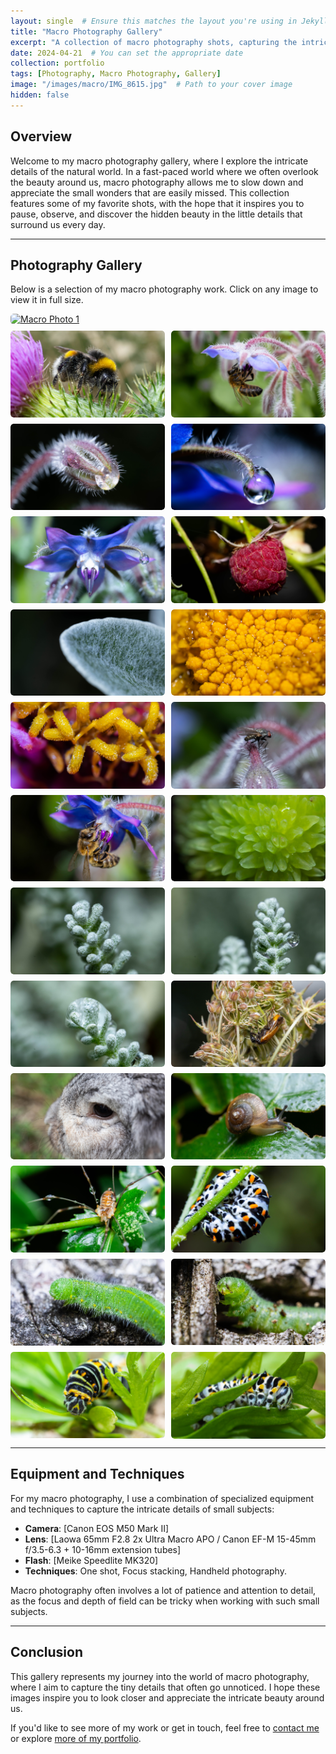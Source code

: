 ```yaml
---
layout: single  # Ensure this matches the layout you're using in Jekyll
title: "Macro Photography Gallery"
excerpt: "A collection of macro photography shots, capturing the intricate details of the natural world."
date: 2024-04-21  # You can set the appropriate date
collection: portfolio
tags: [Photography, Macro Photography, Gallery]
image: "/images/macro/IMG_8615.jpg"  # Path to your cover image
hidden: false
---
```


## Overview

Welcome to my macro photography gallery, where I explore the intricate details of the natural world. In a fast-paced world where we often overlook the beauty around us, macro photography allows me to slow down and appreciate the small wonders that are easily missed. This collection features some of my favorite shots, with the hope that it inspires you to pause, observe, and discover the hidden beauty in the little details that surround us every day.

---

## Photography Gallery

Below is a selection of my macro photography work. Click on any image to view it in full size.

<div class="gallery">
  <!-- Image Items -->
  <a href="/images/macro/IMG_7364.JPG">
    <img src="/images/macro/IMG_7364.JPG" alt="Macro Photo 1" style="width:100%">
  </a>
  <a href="/images/macro/IMG_8615.jpg">
    <img src="/images/macro/IMG_8615.jpg" alt="Macro Photo 2" style="width:100%">
  </a>
  <a href="/images/macro/IMG_8663-3.jpg">
    <img src="/images/macro/IMG_8663-3.jpg" alt="Macro Photo 3" style="width:100%">
  </a>
  <a href="/images/macro/IMG_9003.jpg">
    <img src="/images/macro/IMG_9003.jpg" alt="Macro Photo 4" style="width:100%">
  </a>
  <a href="/images/macro/IMG_9012.jpg">
    <img src="/images/macro/IMG_9012.jpg" alt="Macro Photo 5" style="width:100%">
  </a>
  <a href="/images/macro/IMG_9018.jpg">
    <img src="/images/macro/IMG_9018.jpg" alt="Macro Photo 6" style="width:100%">
  </a>
  <a href="/images/macro/IMG_9044.jpg">
    <img src="/images/macro/IMG_9044.jpg" alt="Macro Photo 7" style="width:100%">
  </a>
  <a href="/images/macro/IMG_9052.jpg">
    <img src="/images/macro/IMG_9052.jpg" alt="Macro Photo 8" style="width:100%">
  </a>
  <a href="/images/macro/IMG_9065.jpg">
    <img src="/images/macro/IMG_9065.jpg" alt="Macro Photo 9" style="width:100%">
  </a>
  <a href="/images/macro/IMG_9074.jpg">
    <img src="/images/macro/IMG_9074.jpg" alt="Macro Photo 10" style="width:100%">
  </a>
  <a href="/images/macro/IMG_9079.jpg">
    <img src="/images/macro/IMG_9079.jpg" alt="Macro Photo 11" style="width:100%">
  </a>
    <a href="/images/macro/IMG_9091.jpg">
    <img src="/images/macro/IMG_9091.jpg" alt="Macro Photo 11" style="width:100%">
  </a>
  <a href="/images/macro/IMG_9195.jpg">
    <img src="/images/macro/IMG_9195.jpg" alt="Macro Photo 11" style="width:100%">
  </a>
    <a href="/images/macro/IMG_9198.jpg">
    <img src="/images/macro/IMG_9198.jpg" alt="Macro Photo 11" style="width:100%">
  </a>
    <a href="/images/macro/IMG_9200.jpg">
    <img src="/images/macro/IMG_9200.jpg" alt="Macro Photo 11" style="width:100%">
  </a>
    <a href="/images/macro/IMG_9233.jpg">
    <img src="/images/macro/IMG_9233.jpg" alt="Macro Photo 11" style="width:100%">
  </a>
    <a href="/images/macro/IMG_9457.jpg">
    <img src="/images/macro/IMG_9457.jpg" alt="Macro Photo 11" style="width:100%">
  </a>
  <a href="/images/macro/IMG_9564.jpg">
    <img src="/images/macro/IMG_9564.jpg" alt="Macro Photo 12" style="width:100%">
  </a>
  <a href="/images/macro/IMG_9589.jpg">
    <img src="/images/macro/IMG_9589.jpg" alt="Macro Photo 13" style="width:100%">
  </a>
  <a href="/images/macro/IMG_9606.jpg">
    <img src="/images/macro/IMG_9606.jpg" alt="Macro Photo 14" style="width:100%">
  </a>
  <a href="/images/macro/IMG_9714.jpg">
    <img src="/images/macro/IMG_9714.jpg" alt="Macro Photo 15" style="width:100%">
  </a>
  <a href="/images/macro/IMG_9759_crop.jpg">
    <img src="/images/macro/IMG_9759_crop.jpg" alt="Macro Photo 16" style="width:100%">
  </a>
  <a href="/images/macro/IMG_9771.jpg">
    <img src="/images/macro/IMG_9771.jpg" alt="Macro Photo 17" style="width:100%">
  </a>
  <a href="/images/macro/IMG_9778.jpg">
    <img src="/images/macro/IMG_9778.jpg" alt="Macro Photo 18" style="width:100%">
  </a>
  <a href="/images/macro/IMG_9788_crop2.jpg">
    <img src="/images/macro/IMG_9788_crop2.jpg" alt="Macro Photo 19" style="width:100%">
  </a>
</div>


---

## Equipment and Techniques

For my macro photography, I use a combination of specialized equipment and techniques to capture the intricate details of small subjects:

- **Camera**: [Canon EOS M50 Mark II]
- **Lens**: [Laowa 65mm F2.8 2x Ultra Macro APO / Canon EF-M 15-45mm f/3.5-6.3 + 10-16mm extension tubes]
- **Flash**: [Meike Speedlite MK320]
- **Techniques**: One shot, Focus stacking, Handheld photography.

Macro photography often involves a lot of patience and attention to detail, as the focus and depth of field can be tricky when working with such small subjects.

---

## Conclusion

This gallery represents my journey into the world of macro photography, where I aim to capture the tiny details that often go unnoticed. I hope these images inspire you to look closer and appreciate the intricate beauty around us.

If you'd like to see more of my work or get in touch, feel free to [contact me](/contact) or explore [more of my portfolio](/portfolio/).

<style>
.gallery {
  display: flex;
  flex-wrap: wrap;
  gap: 10px;
}

.gallery a {
  flex: 1 1 calc(50% - 10px);  /* Display 2 items per row */
  box-sizing: border-box;
  display: block;
  overflow: hidden;
  border-radius: 5px;
  transition: transform 0.3s ease;
}

.gallery a:first-child {
  flex: 1 1 100%;  /* Make the first image span the entire row */
}

.gallery a:hover {
  transform: scale(1.05);
}

.gallery img {
  width: 100%;
  height: auto;
  display: block;
  border-radius: 5px;
}
</style>


